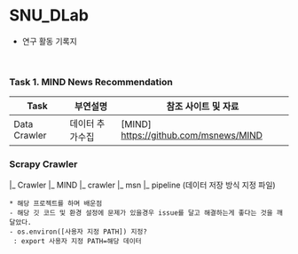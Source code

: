 # SNU_DLab

* 연구 활동 기록지 

<br>

### Task 1. MIND News Recommendation

| Task |  부연설명 |  참조 사이트 및 자료 |
|------|---------|------------------|
| Data Crawler | 데이터 추가수집 | [MIND] https://github.com/msnews/MIND |

### Scrapy Crawler 
 |_ Crawler
   |_ MIND
     |_ crawler
       |_ msn
         |_ pipeline (데이터 저장 방식 지정 파일)



```
* 해당 프로젝트를 하며 배운점
- 해당 깃 코드 및 환경 설정에 문제가 있을경우 issue를 달고 해결하는게 좋다는 것을 깨달았다.
- os.environ([사용자 지정 PATH]) 지정? 
 : export 사용자 지정 PATH=해당 데이터 
```
